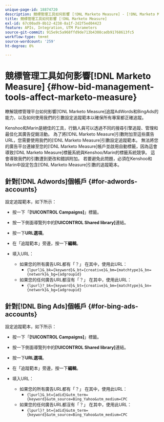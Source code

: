 ```yaml
---
unique-page-id: 18874720
description: 競標管理工具如何影響 [!DNL Marketo Measure] - [!DNL Marketo Measure]
title: 競標管理工具如何影響 [!DNL Marketo Measure]
exl-id: 67c00ad9-8b12-4238-8a1f-2d2f5ed04423
feature: APIs, Integration, UTM Parameters
source-git-commit: 915e9c5a968ffd9de713b4308cadb91768613fc5
workflow-type: tm+mt
source-wordcount: '259'
ht-degree: 0%

---
```


# 競標管理工具如何影響[!DNL Marketo Measure] {#how-bid-management-tools-affect-marketo-measure}

瞭解競標管理平台如何影響[!DNL Marketo Measure]追蹤AdWords和BingAds的能力，以及如何使用我們的引數設定追蹤範本以確保所有專案都正確追蹤。

Kenshoo和Marin是絕佳的工具，行銷人員可以透過不同的搜尋引擎追蹤、管理和最佳化其廣告促銷活動。 為了將[!DNL Marketo Measure]引數附加至這些廣告URL，您需要使用我們的[!DNL Marketo Measure]引數設定追蹤範本。 無法將您的廣告平台連線至您的[!DNL Marketo Measure]帳戶並啟用自動標籤，因為這會導致[!DNL Marketo Measure]標籤系統與Kenshoo/Marin的標籤系統競爭。 這會導致我們的引數遭到更改和錯誤附加。 若要避免此問題，必須在Kenshoo和Marin中設定包含[!DNL Marketo Measure]引數的追蹤範本。

## 針對[!DNL Adwords]個帳戶 {#for-adwords-accounts}

設定追蹤範本，如下所示：

* 按一下「**[!UICONTROL Campaigns]**」標籤。
* 按一下側面導覽列中的&#x200B;**[!UICONTROL Shared library]**&#x200B;連結。
* 按一下&#x200B;**URL選項**。
* 在「追蹤範本」旁邊，按一下&#x200B;**編輯**。
* 填入URL：

   * 如果您的所有廣告URL都有「？」 在其中，使用此URL：
      * `{lpurl}&_bk={keyword}&_bt={creative}&_bm={matchtype}&_bn={network}&_bg={adgroupid}`
   * 如果您的任何廣告URL都沒有「？」 在其中，使用此URL：
      * `{lpurl}?_bk={keyword}&_bt={creative}&_bm={matchtype}&_bn={network}&_bg={adgroupid}`


## 針對[!DNL Bing Ads]個帳戶 {#for-bing-ads-accounts}

設定追蹤範本，如下所示：

* 按一下「**[!UICONTROL Campaigns]**」標籤。
* 按一下側面導覽列中的&#x200B;**[!UICONTROL Shared library]**&#x200B;連結。
* 按一下&#x200B;**URL選項**。
* 在「追蹤範本」旁邊，按一下&#x200B;**編輯**。
* 填入URL：

   * 如果您的所有廣告URL都有「？」 在其中，使用此URL：
      * `{lpurl}&_bt={adid}&utm_term={keyword}&utm_source=Bing_Yahoo&utm_medium=CPC`
   * 如果您的任何廣告URL都沒有「？」 在其中，使用此URL：
      * `{lpurl}?_bt={adid}&utm_term={keyword}&utm_source=Bing_Yahoo&utm_medium=CPC`
